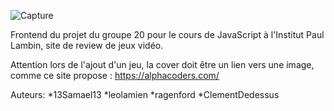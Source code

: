 ![Capture](https://user-images.githubusercontent.com/90784495/146763945-b97cae49-c413-49ab-9320-952b740899da.PNG)

Frontend du projet du groupe 20 pour le cours de JavaScript à l'Institut Paul Lambin, site de review de jeux vidéo.

Attention lors de l'ajout d'un jeu, la cover doit être un lien vers une image, comme ce site propose : https://alphacoders.com/

Auteurs:
*13Samael13
*leolamien
*ragenford
*ClementDedessus
